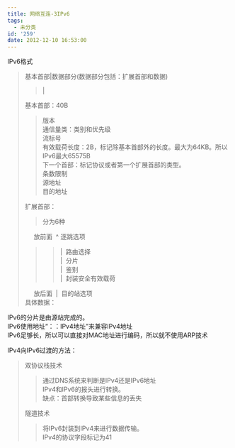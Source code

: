 ```yaml
---
title: 网络互连-3IPv6
tags:
  - 未分类
id: '259'
date: 2012-12-10 16:53:00
---
```


IPv6格式  

> 基本首部|数据部分(数据部分包括：扩展首部和数据)  
> 
> > |  
> 
> 基本首部：40B  
> 
> > 版本  
> > 通信量类：类别和优先级  
> > 流标号  
> > 有效载荷长度：2B，标记除基本首部外的长度。最大为64KB。所以IPv6最大65575B  
> > 下一个首部：标记协议或者第一个扩展首部的类型。  
> > 条数限制  
> > 源地址  
> > 目的地址  
> 
> 扩展首部：  
> 
> > 分为6种  
> 
>      放前面  ^ 逐跳选项  
> 
> > > |  路由选择  
> > > |  分片  
> > > |  鉴别  
> > > |  封装安全有效载荷  
> 
>      放后面  |  目的站选项  
> 具体数据：  

  
IPv6的分片是由源站完成的。  
IPv6使用地址“：：IPv4地址”来兼容IPv4地址  
IPv6足够长，所以可以直接对MAC地址进行编码，所以就不使用ARP技术  
  
  
IPv4向IPv6过渡的方法：  

> 双协议栈技术  
> 
> > 通过DNS系统来判断是IPv4还是IPv6地址  
> > IPv4和IPv6的报头进行转换。  
> > 缺点：首部转换导致某些信息的丢失  
> 
> 隧道技术  
> 
> > 将IPv6封装到IPv4来进行数据传输。  
> > IPv4的协议字段标记为41